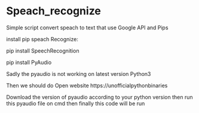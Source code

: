 # Speach_recognize
Simple script convert speach to text that use Google API and Pips

install pip speach Recognize:

pip install SpeechRecognition


pip install PyAudio


Sadly the pyaudio is not working on latest version Python3

Then we should do
Open website https://unofficialpythonbinaries


Download the version of pyaudio according to your python version then run this pyaudio file on cmd then finally this code will be run

